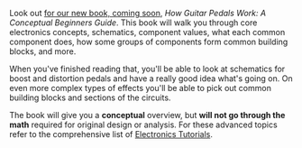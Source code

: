 Look out <a href="/">for our new book, coming soon</a>, <em>How Guitar Pedals Work: A Conceptual Beginners Guide</em></a>. This book will walk you through core electronics concepts, schematics, component values, what each common component does, how some groups of components form common building blocks, and more.

When you've finished reading that, you'll be able to look at schematics for boost and distortion pedals and have a really good idea what's going on. On even more complex types of effects you'll be able to pick out common building blocks and sections of the circuits.

The book will give you a **conceptual** overview, but **will not go through the math** required for original design or analysis. For these advanced topics refer to the comprehensive list of <a target="_blank" href="https://www.electronics-tutorials.ws/">Electronics Tutorials</a>.
